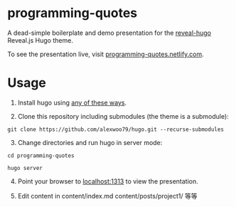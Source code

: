 # programming-quotes

A dead-simple boilerplate and demo presentation for the [reveal-hugo](https://dzello.com/reveal-hugo) Reveal.js Hugo theme.

To see the presentation live, visit [programming-quotes.netlify.com](https://programming-quotes.netlify.com).

# Usage

1. Install hugo using [any of these ways](https://gohugo.io/getting-started/installing/).

2. Clone this repository including submodules (the theme is a submodule):

```shell
git clone https://github.com/alexwoo79/hugo.git --recurse-submodules
```

3. Change directories and run hugo in server mode:

```shell
cd programming-quotes

hugo server
```

4. Point your browser to [localhost:1313](http://localhost:1313) to view the presentation.

5. Edit content in content/index.md content/posts/project1/ 等等
